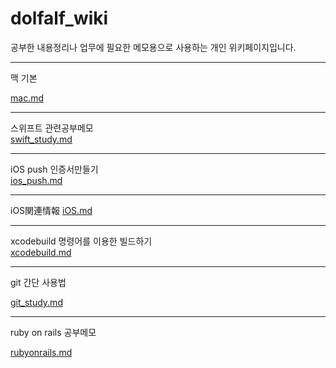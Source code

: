 # dolfalf_wiki

공부한 내용정리나 업무에 필요한 메모용으로 사용하는 개인 위키페이지입니다.

---
맥 기본

[mac.md](https://github.com/dolfalf/dolfalf_wiki/blob/master/mac.md)

---
스위프트 관련공부메모  
[swift_study.md](https://github.com/dolfalf/dolfalf_wiki/blob/master/swift_study.md)

---
iOS push 인증서만들기  
[ios_push.md](https://github.com/dolfalf/dolfalf_wiki/blob/master/ios_push.md)

---
iOS関連情報
[iOS.md](https://github.com/dolfalf/dolfalf_wiki/blob/master/iOS.md)

---
xcodebuild 명령어를 이용한 빌드하기  
[xcodebuild.md](https://github.com/dolfalf/dolfalf_wiki/blob/master/xcodebuild.md)

---

git 간단 사용법

[git_study.md](https://github.com/dolfalf/dolfalf_wiki/blob/master/git_study.md)


---

ruby on rails 공부메모

[rubyonrails.md](https://github.com/dolfalf/dolfalf_wiki/blob/master/rubyonrails.md)

